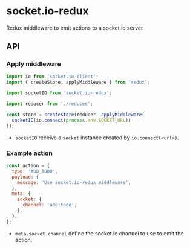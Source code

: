 # socket.io-redux
Redux middleware to emit actions to a socket.io server

## API
### Apply middleware
```javascript
import io from 'socket.io-client';
import { createStore, applyMiddleware } from 'redux';

import socketIO from 'socket.io-redux';

import reducer from './reducer';

const store = createStore(reducer, applyMiddleware(
  socketIO(io.connect(process.env.SOCKET_URL))
));
```
* `socketIO` receive a `socket` instance created by `io.connect(<url>)`.

### Example action
```javascript
const action = {
  type: 'ADD_TODO',
  payload: {
    message: 'Use socket.io-redux middleware',
  },
  meta: {
    socket: {
      channel: 'add:todo',
    },
  },
};
```
* `meta.socket.channel` define the socket.io channel to use to emit the action.
